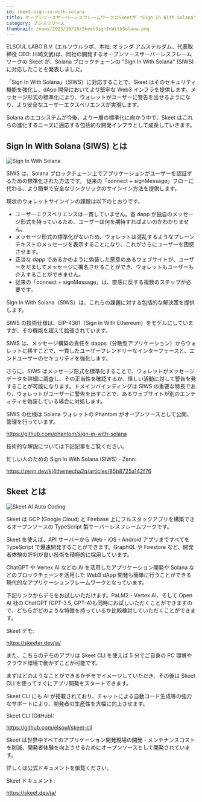 ```yaml
---
id: skeet-sign-in-with-solana
title: オープンソースサーバーレスフレームワークのSkeetが "Sign In With Solana" (SIWS) に対応
category: プレスリリース
thumbnail: /news/2023/10/16/SkeetSignInWithSolana.png
---
```


ELSOUL LABO B.V. (エルソウルラボ、本社: オランダ アムステルダム、代表取締役 CEO: 川崎文武)は、同社の開発するオープンソースサーバーレスフレームワークの Skeet が、Solana ブロックチェーンの "Sign In With Solana" (SIWS) に対応したことを発表しました。

「Sign In With Solana」（SIWS）に対応することで、Skeet はそのセキュリティ機能を強化し、dApp 開発においてより堅牢な Web3 インフラを提供します。メッセージ形式の標準化により、ウォレットがユーザーに警告を出せるようになり、より安全なユーザーエクスペリエンスが実現します。

Solana のエコシステムが今後、より一層の標準化に向かう中で、Skeet はこれらの進化するニーズに適応する包括的な開発インフラとして成長していきます。

## Sign In With Solana (SIWS) とは

![Sign In With Solana](/news/2023/10/16/SignInWithSolana.png)

SIWS は、Solana ブロックチェーン上でアプリケーションがユーザーを認証するための標準化された方法です。
従来の「connect + signMessage」フローに代わる、より簡単で安全なワンクリックのサインイン方法を提供します。

現状のウォレットサインインの課題は以下のとおりです。

- ユーザーエクスペリエンスは一貫していません。各 dapp が独自のメッセージ形式を持っているため、ユーザーは何を期待すればよいのかわかりません。
- メッセージ形式の標準化がないため、ウォレットは混乱するようなプレーンテキストのメッセージを表示することになり、これがさらにユーザーを困惑させます。
- 正当な dapp であるかのように偽装した悪意のあるウェブサイトが、ユーザーをだましてメッセージに署名させることができ、ウォレットもユーザーも介入することができません。
- 従来の「connect + signMessage」は、直感に反する複数のステップが必要です。

Sign In With Solana（SIWS）は、これらの課題に対する包括的な解決策を提供します。

SIWS の技術仕様は、EIP-4361（Sign In With Ethereum）をモデルにしていますが、その機能を超えて拡張されています。

SIWS は、メッセージ構築の責任を dapps（分散型アプリケーション）からウォレットに移すことで、一貫したユーザーフレンドリーなインターフェースと、エンドユーザーのセキュリティを強化します。

さらに、SIWS はメッセージ形式を標準化することで、ウォレットがメッセージデータを詳細に調査し、その正当性を確認するか、怪しい活動に対して警告を発することが可能になります。ドメインバインディングは SIWS の重要な特長であり、ウォレットがユーザーに警告を出すことで、あるウェブサイトが別のエンティティを偽装している場合に対処します。

SIWS の仕様は Solana ウォレットの Phantom がオープンソースとして公開、管理を行っています。

https://github.com/phantom/sign-in-with-solana

技術的な解説については下記記事をご覧ください。

忙しい人のための Sign In With Solana (SIWS) - Zenn:

https://zenn.dev/ki4themecha2q/articles/85b8725a142f76

## Skeet とは

![Skeet AI Auto Coding](/news/2023/09/15/SkeetJA.png)

Skeet は GCP (Google Cloud) と Firebase 上にフルスタックアプリを構築できるオープンソースの TypeScript 製サーバーレスフレームワークです。

Skeet を使えば、API サーバーから Web・iOS・Android アプリまですべてを TypeScript で爆速開発することができます。GraphQL や Firestore など、開発者体験の評判が良い技術を積極的に採用しています。

ChatGPT や Vertex AI などの AI を活用したアプリケーション開発や Solana などのブロックチェーンを活用した Web3 dApp 開発も簡単に行うことができる現代的なアプリケーションフレームワークとなっています。

下記リンクからデモをお試しいただけます。PaLM2・Vertex AI、そして Open AI 社の ChatGPT (GPT-3.5, GPT-4)も同時にお試しいただくことができますので、どちらがどのような特徴を持っているか比較検討していただくことができます。

Skeet デモ:

https://skeeter.dev/ja/

また、こちらのデモのアプリは Skeet CLI を使えば 5 分でご自身の PC 環境やクラウド環境で動かすことが可能です。

まずはどのようなことができるかデモでイメージしていただき、その後は Skeet CLI を使ってすぐにアプリ開発をスタートできます。

Skeet CLI にも AI が搭載されており、チャットによる自動コード生成等の強力なサポートにより、開発者の生産性を大幅に向上させます。

Skeet CLI (GitHub):

https://github.com/elsoul/skeet-cli

Skeet は世界中すべてのアプリケーション開発現場の開発・メンテナンスコストを削減、開発者体験を向上させるためにオープンソースとして開発されています。

詳しくは公式ドキュメントを御覧ください。

Skeet ドキュメント:

https://skeet.dev/ja/
